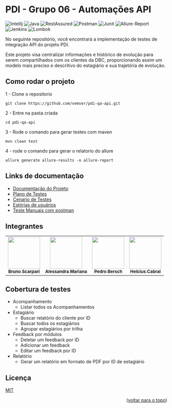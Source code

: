 <a name="readme-top"></a>

# PDI - Grupo 06 - Automações API
![Intellij](https://img.shields.io/badge/Intellij-logo?style=flat-square&color=%23000000)
![Java](https://img.shields.io/badge/JAVA_17-logo?style=flat-square&color=%23FF7800)
![RestAssured](https://img.shields.io/badge/RestAssured-logo?style=flat-square&color=%234EA94B)
![Postman](https://img.shields.io/badge/Postman-logo?style=flat-square&color=%23FF6C37)
![Junit](https://img.shields.io/badge/Junit-logo?style=flat-square&color=%2314692E)
![Allure-Report](https://img.shields.io/badge/Allure_Report-logo?style=flat-square&color=%23E5de00)
![Jenkins](https://img.shields.io/badge/Jenkins-Logo?style=flat-square&color=%23c61a09)
![Lombok](https://img.shields.io/badge/Lombok-logo?style=flat-square&color=grey)


No seguinte repositório, você encontrará a implementação de testes de integração API do projeto PDI.

Este projeto visa centralizar informações e histórico de evolução para serem compartilhados com os clientes da DBC, proporcionando assim um modelo mais preciso e descritivo do estagiário e sua trajetória de evolução.
## Como rodar o projeto
1 - Clone o repositorio
```ssh
git clone https://github.com/vemser/pdi-qa-api.git
```
2 - Entre na pasta criada
```ssh
cd pdi-qa-api
``` 
3 - Rode o comando para gerar testes com maven
```ssh
mvn clean test
``` 
4 - rode o comando para gerar o relatorio do allure
```ssh
allure generate allure-results -o allure-report
``` 
## Links de documentação

- [Documentação do Projeto](https://docs.google.com/document/d/1JbD9QE9wydjz9Um56CRPOwvF_eynXlK5pjudNpPTfe0/edit?usp=sharing)
- [Plano de Testes](https://docs.google.com/document/d/1Egbc41QN5k-EP1opllAnJ8QMLGkxEileNWfX0vs50-o/edit?usp=sharing)
- [Cenario de Testes](https://docs.google.com/document/d/1DUtSViUbR1GF9dwR3aufcfRg7i1MkpqXnzVUOy5yHrQ/edit?usp=sharing)
- [Estórias de usuários](https://docs.google.com/document/d/1VYv1Bo8UmuYAN4OSunE8Pl5dQIh4Ih-E1crcTPsBw48/edit?usp=sharing)
- [Teste Manuais com postman](https://app.getpostman.com/join-team?invite_code=2fc8839858ec78310ad402f924de4157&target_code=307bd2f22a0849d0b6c55679a3f0fcc7)
## Integrantes

<table>
    <tr>
      <td align="center">
        <a href="https://github.com/bscarpari">
          <img src="https://avatars.githubusercontent.com/u/53575457?v=4" width="100px;" /><br>
          <sub>
            <b>Bruno Scarpari</b>
          </sub>
        </a>
      </td>
      <td align="center">
        <a href="https://github.com/AlessandraMariana">
          <img src="https://avatars.githubusercontent.com/u/86929017?v=4" width="100px;" /><br>
          <sub>
            <b>Alessandra Mariana</b>
          </sub>
        </a>
      </td>
      <td align="center">
        <a href="https://github.com/PedroBersch">
          <img src="https://avatars.githubusercontent.com/u/113629864?v=4" width="100px;" /><br>
          <sub>
            <b>Pedro Bersch</b>
          </sub>
        </a>
      </td>
      <td align="center">
        <a href="https://github.com/Helcius">
          <img src="https://avatars.githubusercontent.com/u/114032954?v=4" width="100px;" /><br>
          <sub>
            <b>Helcius Cabral</b>
          </sub>
        </a>
      </td>
    </tr>
</table>

## Cobertura de testes

- Acompanhamento
    - Listar todos os Acompanhamentos
- Estagiário
    - Buscar relatório do cliente por ID
    - Buscar todos os estagiários
    - Agrupar estagiários por trilha
- Feedback por módulos
    - Deletar um feedback por ID
    - Adicionar um feedback
    - Editar um feedback por ID
- Relatório
    - Gerar um relatório em formato de PDF por ID de estagiário

## Licença

[MIT](https://choosealicense.com/licenses/mit/)

<p align="right">(<a href="#readme-top">voltar para o topo</a>)</p>